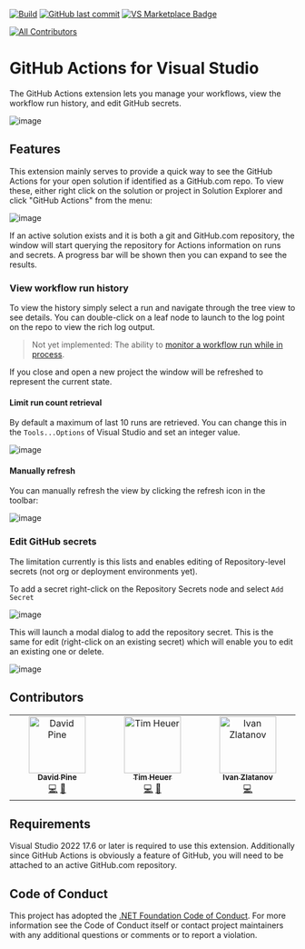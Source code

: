 [![Build](https://github.com/timheuer/GitHubActionsVS/actions/workflows/_build.yaml/badge.svg)](https://github.com/timheuer/GitHubActionsVS/actions/workflows/_build.yaml)
[![GitHub last commit](https://img.shields.io/github/last-commit/timheuer/GitHubActionsVS)](https://github.com/timheuer/GitHubActionsVS/)
[![VS Marketplace Badge](https://img.shields.io/visual-studio-marketplace/v/timheuer.GitHubActionsVS?label=VS%20Marketplace&color=purple&logo=visualstudio)](https://marketplace.visualstudio.com/items?itemName=TimHeuer.GitHubActionsVS)

<!-- ALL-CONTRIBUTORS-BADGE:START - Do not remove or modify this section -->
[![All Contributors](https://img.shields.io/badge/all_contributors-3-orange.svg?style=flat-square)](#contributors-)
<!-- ALL-CONTRIBUTORS-BADGE:END -->

# GitHub Actions for Visual Studio

The GitHub Actions extension lets you manage your workflows, view the workflow run history, and edit GitHub secrets.

![image](https://github.com/timheuer/GitHubActionsVS/assets/4821/43e011c8-2ac1-4ae9-aa95-747fe033e5c6)

## Features

This extension mainly serves to provide a quick way to see the GitHub Actions for your open solution if identified as a GitHub.com repo. To view these, either right click on the solution or project in Solution Explorer and click "GitHub Actions" from the menu:

![image](https://github.com/timheuer/GitHubActionsVS/assets/4821/ab61f0b9-d82d-41f4-bc29-cfc7507fea7f)

If an active solution exists and it is both a git and GitHub.com repository, the window will start querying the repository for Actions information on runs and secrets. A progress bar will be shown then you can expand to see the results.

### View workflow run history

To view the history simply select a run and navigate through the tree view to see details. You can double-click on a leaf node to launch to the log point on the repo to view the rich log output.

> Not yet implemented: The ability to [monitor a workflow run while in process](https://github.com/timheuer/GitHubActionsVS/issues/15).

If you close and open a new project the window will be refreshed to represent the current state.

#### Limit run count retrieval
By default a maximum of last 10 runs are retrieved. You can change this in the `Tools...Options` of Visual Studio and set an integer value.

![image](https://github.com/timheuer/GitHubActionsVS/assets/4821/588fc711-1c02-4268-a9a4-32411028f213)


#### Manually refresh
You can manually refresh the view by clicking the refresh icon in the toolbar:

![image](https://github.com/timheuer/GitHubActionsVS/assets/4821/865d424d-29e1-40e8-96c4-1eeffb458682)

### Edit GitHub secrets
The limitation currently is this lists and enables editing of Repository-level secrets (not org or deployment environments yet).

To add a secret right-click on the Repository Secrets node and select `Add Secret`

![image](https://github.com/timheuer/GitHubActionsVS/assets/4821/264acf44-509b-4442-a9b9-80f93ff5cad5)

This will launch a modal dialog to add the repository secret. This is the same for edit (right-click on an existing secret) which will enable you to edit an existing one or delete.

![image](https://github.com/timheuer/GitHubActionsVS/assets/4821/ba12fe8b-9f33-46b7-a4a4-1ae343a0ce34)


## Contributors

<!-- ALL-CONTRIBUTORS-LIST:START - Do not remove or modify this section -->
<!-- prettier-ignore-start -->
<!-- markdownlint-disable -->
<table>
  <tbody>
    <tr>
      <td align="center" valign="top" width="14.28%"><a href="https://davidpine.net"><img src="https://avatars.githubusercontent.com/u/7679720?v=4?s=100" width="100px;" alt="David Pine"/><br /><sub><b>David Pine</b></sub></a><br /><a href="https://github.com/timheuer/GitHubActionsVS/commits?author=IEvangelist" title="Code">💻</a> <a href="https://github.com/timheuer/GitHubActionsVS/commits?author=IEvangelist" title="Documentation">📖</a></td>
      <td align="center" valign="top" width="14.28%"><a href="https://timheuer.com/blog/"><img src="https://avatars.githubusercontent.com/u/4821?v=4?s=100" width="100px;" alt="Tim Heuer"/><br /><sub><b>Tim Heuer</b></sub></a><br /><a href="https://github.com/timheuer/GitHubActionsVS/commits?author=timheuer" title="Code">💻</a> <a href="https://github.com/timheuer/GitHubActionsVS/commits?author=timheuer" title="Documentation">📖</a></td>
      <td align="center" valign="top" width="14.28%"><a href="https://github.com/zlatanov"><img src="https://avatars.githubusercontent.com/u/2470527?v=4?s=100" width="100px;" alt="Ivan Zlatanov"/><br /><sub><b>Ivan Zlatanov</b></sub></a><br /><a href="https://github.com/timheuer/GitHubActionsVS/commits?author=zlatanov" title="Code">💻</a></td>
    </tr>
  </tbody>
</table>

<!-- markdownlint-restore -->
<!-- prettier-ignore-end -->

<!-- ALL-CONTRIBUTORS-LIST:END -->
<!-- prettier-ignore-start -->
<!-- markdownlint-disable -->

<!-- markdownlint-restore -->
<!-- prettier-ignore-end -->

<!-- ALL-CONTRIBUTORS-LIST:END -->

## Requirements

Visual Studio 2022 17.6 or later is required to use this extension.  Additionally since GitHub Actions is obviously a feature of GitHub, you will need to be attached to an active GitHub.com repository.

## Code of Conduct

This project has adopted the [.NET Foundation Code of Conduct](https://dotnetfoundation.org/code-of-conduct). For more information see the Code of Conduct itself or contact project maintainers with any additional questions or comments or to report a violation.
